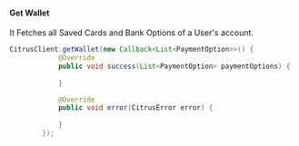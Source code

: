 <h4>Get Wallet</h4>

It Fetches all Saved Cards and Bank Options of a User's account.

```java
CitrusClient.getWallet(new Callback<List<PaymentOption>>() {
            @Override
            public void success(List<PaymentOption> paymentOptions) {
                
            }

            @Override
            public void error(CitrusError error) {
               
            }
        });
```        
        
